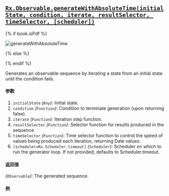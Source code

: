 ## [`Rx.Observable.generateWithAbsoluteTime(initialState, condition, iterate, resultSelector, timeSelector, [scheduler])`](https://github.com/Reactive-Extensions/RxJS/blob/master/src/core/linq/observable/generatewithabsolutetime.js)

{% if book.isPdf %}

![generateWithAbsoluteTime](http://reactivex.io/documentation/operators/images/generateWithAbsoluteTime.png)

{% else %}



{% endif %}

Generates an observable sequence by iterating a state from an initial state until the condition fails.

#### 参数
1. `initialState` *(`Any`)*: Initial state.
2. `condition` *(`Function`)*: Condition to terminate generation (upon returning false).
3. `iterate` *(`Function`)*: Iteration step function.
4. `resultSelector` *(`Function`)*: Selector function for results produced in the sequence.
5. `timeSelector` *(`Function`)*: Time selector function to control the speed of values being produced each iteration, returning Date values.
6. `[scheduler=Rx.Scheduler.timeout]` *(`Scheduler`)*: Scheduler on which to run the generator loop. If not provided, defaults to Scheduler.timeout.

#### 返回值
*(`Observable`)*: The generated sequence.

#### 例

[](http://jsbin.com/pugoy/1/embed?js,console)